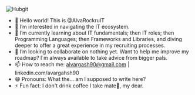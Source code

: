 
![Hubgit](https://github.com/user-attachments/assets/acded6b3-2e13-4526-af8b-317bee8a47a1) 
- 👋 Hello world! This is @AlvaRockruIT
- 👀 I’m interested in navigating the IT ecosystem.
- 🌱 I’m currently learning about IT fundamentals; then IT roles; then Programming Languages; then Frameworks and Libraries, and diving deeper to offer a great experience in my recruiting processes.
- 💞️ I’m looking to collaborate on nothing yet. Want to help me improve my roadmap? I´m always available to take advice from bigger pals.
- 📫 How to reach me: alvargash90@gmail.com | linkedin.com/avargahsh90 
- 😄 Pronouns:  What the... am I supposed to write here?
- ⚡ Fun fact: I don't drink coffee I take mate🧉, my dear.
  

<!---
AlvaRocruIT/AlvaRocruIT is a ✨ special ✨ repository because its `README.md` (this file) appears on your GitHub profile.
You can click the Preview link to take a look at your changes.
--->
